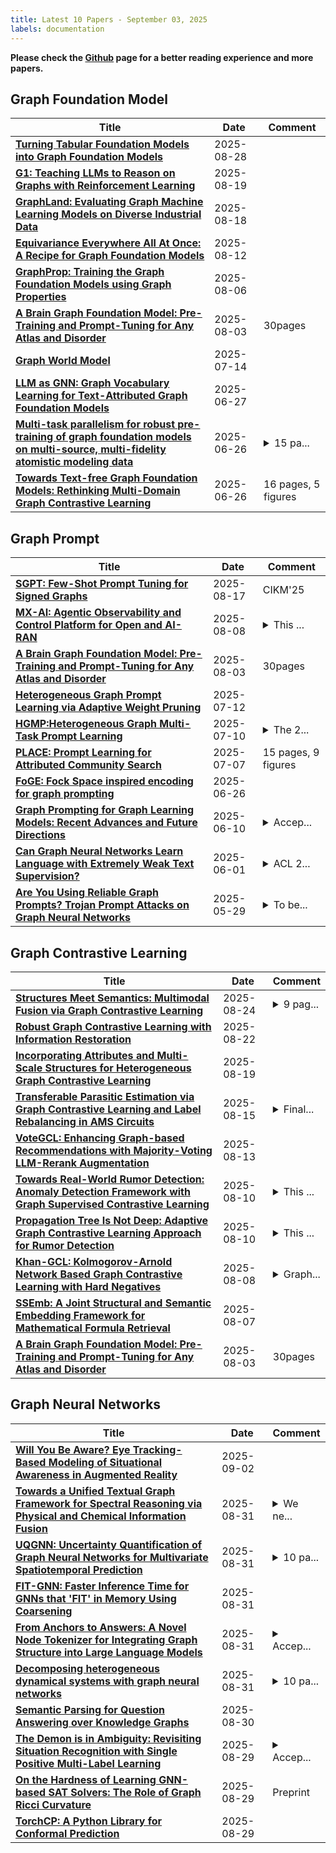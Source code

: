 ```yaml
---
title: Latest 10 Papers - September 03, 2025
labels: documentation
---
```

**Please check the [Github](https://github.com/yqhuang722/DailyArxiv) page for a better reading experience and more papers.**

## Graph Foundation Model
| **Title** | **Date** | **Comment** |
| --- | --- | --- |
| **[Turning Tabular Foundation Models into Graph Foundation Models](http://arxiv.org/abs/2508.20906v1)** | 2025-08-28 |  |
| **[G1: Teaching LLMs to Reason on Graphs with Reinforcement Learning](http://arxiv.org/abs/2505.18499v3)** | 2025-08-19 |  |
| **[GraphLand: Evaluating Graph Machine Learning Models on Diverse Industrial Data](http://arxiv.org/abs/2409.14500v3)** | 2025-08-18 |  |
| **[Equivariance Everywhere All At Once: A Recipe for Graph Foundation Models](http://arxiv.org/abs/2506.14291v3)** | 2025-08-12 |  |
| **[GraphProp: Training the Graph Foundation Models using Graph Properties](http://arxiv.org/abs/2508.04594v1)** | 2025-08-06 |  |
| **[A Brain Graph Foundation Model: Pre-Training and Prompt-Tuning for Any Atlas and Disorder](http://arxiv.org/abs/2506.02044v2)** | 2025-08-03 | 30pages |
| **[Graph World Model](http://arxiv.org/abs/2507.10539v1)** | 2025-07-14 |  |
| **[LLM as GNN: Graph Vocabulary Learning for Text-Attributed Graph Foundation Models](http://arxiv.org/abs/2503.03313v2)** | 2025-06-27 |  |
| **[Multi-task parallelism for robust pre-training of graph foundation models on multi-source, multi-fidelity atomistic modeling data](http://arxiv.org/abs/2506.21788v1)** | 2025-06-26 | <details><summary>15 pa...</summary><p>15 pages, 4 figures, 2 tables</p></details> |
| **[Towards Text-free Graph Foundation Models: Rethinking Multi-Domain Graph Contrastive Learning](http://arxiv.org/abs/2506.22510v1)** | 2025-06-26 | 16 pages, 5 figures |

## Graph Prompt
| **Title** | **Date** | **Comment** |
| --- | --- | --- |
| **[SGPT: Few-Shot Prompt Tuning for Signed Graphs](http://arxiv.org/abs/2412.12155v2)** | 2025-08-17 | CIKM'25 |
| **[MX-AI: Agentic Observability and Control Platform for Open and AI-RAN](http://arxiv.org/abs/2508.09197v1)** | 2025-08-08 | <details><summary>This ...</summary><p>This work has been submitted to the IEEE for possible publication</p></details> |
| **[A Brain Graph Foundation Model: Pre-Training and Prompt-Tuning for Any Atlas and Disorder](http://arxiv.org/abs/2506.02044v2)** | 2025-08-03 | 30pages |
| **[Heterogeneous Graph Prompt Learning via Adaptive Weight Pruning](http://arxiv.org/abs/2507.09132v1)** | 2025-07-12 |  |
| **[HGMP:Heterogeneous Graph Multi-Task Prompt Learning](http://arxiv.org/abs/2507.07405v1)** | 2025-07-10 | <details><summary>The 2...</summary><p>The 25th International Joint Conference on Artificial Intelligence (IJCAI-25)</p></details> |
| **[PLACE: Prompt Learning for Attributed Community Search](http://arxiv.org/abs/2507.05311v1)** | 2025-07-07 | 15 pages, 9 figures |
| **[FoGE: Fock Space inspired encoding for graph prompting](http://arxiv.org/abs/2507.02937v1)** | 2025-06-26 |  |
| **[Graph Prompting for Graph Learning Models: Recent Advances and Future Directions](http://arxiv.org/abs/2506.08326v1)** | 2025-06-10 | <details><summary>Accep...</summary><p>Accepted by KDD 2025 Tutorial/Survey Track</p></details> |
| **[Can Graph Neural Networks Learn Language with Extremely Weak Text Supervision?](http://arxiv.org/abs/2412.08174v3)** | 2025-06-01 | <details><summary>ACL 2...</summary><p>ACL 2025 Main Conference, 27 pages</p></details> |
| **[Are You Using Reliable Graph Prompts? Trojan Prompt Attacks on Graph Neural Networks](http://arxiv.org/abs/2410.13974v2)** | 2025-05-29 | <details><summary>To be...</summary><p>To be appeared in KDD 2025</p></details> |

## Graph Contrastive Learning
| **Title** | **Date** | **Comment** |
| --- | --- | --- |
| **[Structures Meet Semantics: Multimodal Fusion via Graph Contrastive Learning](http://arxiv.org/abs/2508.18322v1)** | 2025-08-24 | <details><summary>9 pag...</summary><p>9 pages,7 figures,conference</p></details> |
| **[Robust Graph Contrastive Learning with Information Restoration](http://arxiv.org/abs/2307.12555v3)** | 2025-08-22 |  |
| **[Incorporating Attributes and Multi-Scale Structures for Heterogeneous Graph Contrastive Learning](http://arxiv.org/abs/2503.13911v3)** | 2025-08-19 |  |
| **[Transferable Parasitic Estimation via Graph Contrastive Learning and Label Rebalancing in AMS Circuits](http://arxiv.org/abs/2507.06535v3)** | 2025-08-15 | <details><summary>Final...</summary><p>Final version accepted by the International Conference on Computer-Aided Design (ICCAD) 2025</p></details> |
| **[VoteGCL: Enhancing Graph-based Recommendations with Majority-Voting LLM-Rerank Augmentation](http://arxiv.org/abs/2507.21563v3)** | 2025-08-13 |  |
| **[Towards Real-World Rumor Detection: Anomaly Detection Framework with Graph Supervised Contrastive Learning](http://arxiv.org/abs/2508.07205v1)** | 2025-08-10 | <details><summary>This ...</summary><p>This paper is accepted by COLING2025</p></details> |
| **[Propagation Tree Is Not Deep: Adaptive Graph Contrastive Learning Approach for Rumor Detection](http://arxiv.org/abs/2508.07201v1)** | 2025-08-10 | <details><summary>This ...</summary><p>This paper is accepted by AAAI2024</p></details> |
| **[Khan-GCL: Kolmogorov-Arnold Network Based Graph Contrastive Learning with Hard Negatives](http://arxiv.org/abs/2505.15103v2)** | 2025-08-08 | <details><summary>Graph...</summary><p>Graph Contrastive Learning, Self-supervised Learning, Kolmogorov-Arnold Network, Representation Learning</p></details> |
| **[SSEmb: A Joint Structural and Semantic Embedding Framework for Mathematical Formula Retrieval](http://arxiv.org/abs/2508.04162v2)** | 2025-08-07 |  |
| **[A Brain Graph Foundation Model: Pre-Training and Prompt-Tuning for Any Atlas and Disorder](http://arxiv.org/abs/2506.02044v2)** | 2025-08-03 | 30pages |

## Graph Neural Networks
| **Title** | **Date** | **Comment** |
| --- | --- | --- |
| **[Will You Be Aware? Eye Tracking-Based Modeling of Situational Awareness in Augmented Reality](http://arxiv.org/abs/2508.05025v2)** | 2025-09-02 |  |
| **[Towards a Unified Textual Graph Framework for Spectral Reasoning via Physical and Chemical Information Fusion](http://arxiv.org/abs/2506.17761v2)** | 2025-08-31 | <details><summary>We ne...</summary><p>We need to further modify and supplement the experiment</p></details> |
| **[UQGNN: Uncertainty Quantification of Graph Neural Networks for Multivariate Spatiotemporal Prediction](http://arxiv.org/abs/2508.08551v2)** | 2025-08-31 | <details><summary>10 pa...</summary><p>10 pages, 7 figures, SIGSPATIAL 2025</p></details> |
| **[FIT-GNN: Faster Inference Time for GNNs that 'FIT' in Memory Using Coarsening](http://arxiv.org/abs/2410.15001v3)** | 2025-08-31 |  |
| **[From Anchors to Answers: A Novel Node Tokenizer for Integrating Graph Structure into Large Language Models](http://arxiv.org/abs/2410.10743v2)** | 2025-08-31 | <details><summary>Accep...</summary><p>Accepted by CIKM 2025</p></details> |
| **[Decomposing heterogeneous dynamical systems with graph neural networks](http://arxiv.org/abs/2407.19160v2)** | 2025-08-31 | <details><summary>10 pa...</summary><p>10 pages, 4 figures, 2 pages appendix, 2 supplementary tables, 18 supplementary figures, 14 videos linked to YouTube</p></details> |
| **[Semantic Parsing for Question Answering over Knowledge Graphs](http://arxiv.org/abs/2401.06772v3)** | 2025-08-30 |  |
| **[The Demon is in Ambiguity: Revisiting Situation Recognition with Single Positive Multi-Label Learning](http://arxiv.org/abs/2508.21816v1)** | 2025-08-29 | <details><summary>Accep...</summary><p>Accepted by ICDM 2025</p></details> |
| **[On the Hardness of Learning GNN-based SAT Solvers: The Role of Graph Ricci Curvature](http://arxiv.org/abs/2508.21513v1)** | 2025-08-29 | Preprint |
| **[TorchCP: A Python Library for Conformal Prediction](http://arxiv.org/abs/2402.12683v4)** | 2025-08-29 |  |


